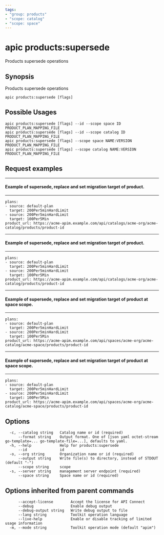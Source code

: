 ```yaml
---
tags:
- "group: products"
- "scope: catalog"
- "scope: space"
---
```

# apic products:supersede

Products supersede operations

## Synopsis

Products supersede operations

```
apic products:supersede [flags]
```

## Possible Usages

```
apic products:supersede [flags] --id --scope space ID PRODUCT_PLAN_MAPPING_FILE
apic products:supersede [flags] --id --scope catalog ID PRODUCT_PLAN_MAPPING_FILE
apic products:supersede [flags] --scope space NAME:VERSION PRODUCT_PLAN_MAPPING_FILE
apic products:supersede [flags] --scope catalog NAME:VERSION PRODUCT_PLAN_MAPPING_FILE
```

## Request examples

-----------------------------------------------------------------------
#### Example of supersede, replace and set migration target of product.
-----------------------------------------------------------------------

```
plans:
- source: default-plan
  target: 200Per5minHardLimit
- source: 200Per5minHardLimit
  target: 100Per5Min
product_url: https://acme-apim.example.com/api/catalogs/acme-org/acme-catalog/products/product-id
```

-----------------------------------------------------------------------
#### Example of supersede, replace and set migration target of product.
-----------------------------------------------------------------------

```
plans:
- source: default-plan
  target: 200Per5minHardLimit
- source: 200Per5minHardLimit
  target: 100Per5Min
product_url: https://acme-apim.example.com/api/catalogs/acme-org/acme-catalog/products/product-id
```

--------------------------------------------------------------------------------------
#### Example of supersede, replace and set migration target of product at space scope.
--------------------------------------------------------------------------------------

```
plans:
- source: default-plan
  target: 200Per5minHardLimit
- source: 200Per5minHardLimit
  target: 100Per5Min
product_url: https://acme-apim.example.com/api/spaces/acme-org/acme-catalog/acme-space/products/product-id
```

--------------------------------------------------------------------------------------
#### Example of supersede, replace and set migration target of product at space scope.
--------------------------------------------------------------------------------------

```
plans:
- source: default-plan
  target: 200Per5minHardLimit
- source: 200Per5minHardLimit
  target: 100Per5Min
product_url: https://acme-apim.example.com/api/spaces/acme-org/acme-catalog/acme-space/products/product-id
```

## Options

```
  -c, --catalog string   Catalog name or id (required)
      --format string    Output format. One of [json yaml octet-stream go-template=... go-template-file=...], defaults to yaml.
  -h, --help             Help for products:supersede
      --id               id
  -o, --org string       Organization name or id (required)
      --output string    Write file(s) to directory, instead of STDOUT (default "-")
      --scope string     scope
  -s, --server string    management server endpoint (required)
      --space string     Space name or id (required)
```

## Options inherited from parent commands

```
      --accept-license        Accept the license for API Connect
      --debug                 Enable debug output
      --debug-output string   Write debug output to file
      --lang string           Toolkit operation language
      --live-help             Enable or disable tracking of limited usage information
  -m, --mode string           Toolkit operation mode (default "apim")
```

